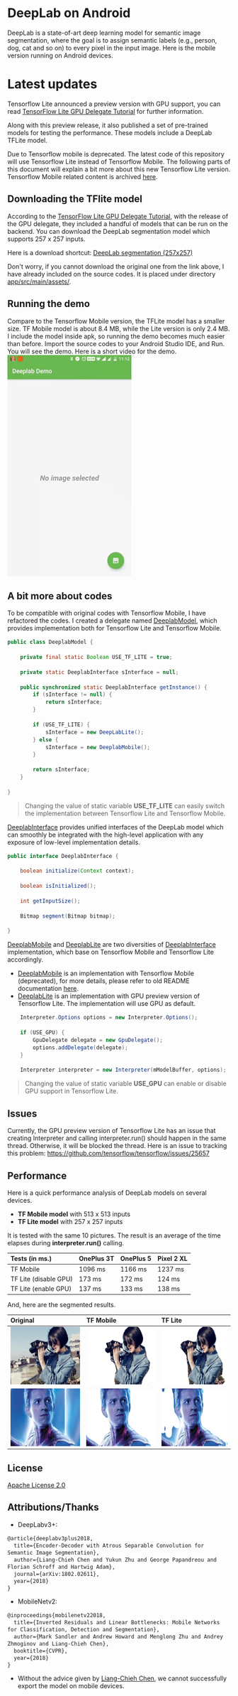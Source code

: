 # DeepLab on Android
DeepLab is a state-of-art deep learning model for semantic image segmentation, where the goal is to assign semantic labels (e.g., person, dog, cat and so on) to every pixel in the input image. Here is the mobile version running on Android devices.

# Latest updates
Tensorflow Lite announced a preview version with GPU support, you can read [TensorFlow Lite GPU Delegate Tutorial](https://www.tensorflow.org/lite/performance/gpu) for further information.

Along with this preview release, it also published a set of pre-trained models for testing the performance. These models include a DeepLab TFLite model.

Due to Tensorflow mobile is deprecated. The latest code of this repository will use Tensorflow Lite instead of Tensorflow Mobile. The following parts of this document will explain a bit more about this new Tensorflow Lite version. Tensorflow Mobile related content is archived [here](doc/README_OLD.md).

## Downloading the TFlite model

According to the [TensorFlow Lite GPU Delegate Tutorial](https://www.tensorflow.org/lite/performance/gpu), with the release of the GPU delegate, they included a handful of models that can be run on the backend. You can download the DeepLab segmentation model which supports 257 x 257 inputs.

Here is a download shortcut:
[DeepLab segmentation (257x257)](https://storage.googleapis.com/download.tensorflow.org/models/tflite/gpu/deeplabv3_257_mv_gpu.tflite)

Don't worry, if you cannot download the original one from the link above, I have already included on the source codes. It is placed under directory [app/src/main/assets/](app/src/main/assets/).

## Running the demo

Compare to the Tensorflow Mobile version, the TFLite model has a smaller size. TF Mobile model is about 8.4 MB, while the Lite version is only 2.4 MB. I include the model inside apk, so running the demo becomes much easier than before. Import the source codes to your Android Studio IDE, and Run. You will see the demo. Here is a short video for the demo.
<img src=".github/deeplab_demo_lite_version.gif" width="280" height="498" alt="DeepLab Demo"/>

## A bit more about codes
To be compatible with original codes with Tensorflow Mobile, I have refactored the codes.
I created a delegate named [DeeplabModel](app/src/main/java/com/dailystudio/deeplab/ml/DeeplabModel.java), which provides implementation both for Tensorflow Lite and Tensorflow Mobile.
```java
public class DeeplabModel {

    private final static Boolean USE_TF_LITE = true;

    private static DeeplabInterface sInterface = null;

    public synchronized static DeeplabInterface getInstance() {
        if (sInterface != null) {
            return sInterface;
        }

        if (USE_TF_LITE) {
            sInterface = new DeepLabLite();
        } else {
            sInterface = new DeeplabMobile();
        }

        return sInterface;
    }

}
```
> Changing the value of static variable **USE_TF_LITE** can easily switch the implementation between Tensorflow Lite and Tensorflow Mobile.

[DeeplabInterface](app/src/main/java/com/dailystudio/deeplab/ml/DeeplabInterface.java)  provides unified interfaces of the DeepLab model which can smoothly be integrated with the high-level application with any exposure of low-level implementation details.


```java
public interface DeeplabInterface {

    boolean initialize(Context context);

    boolean isInitialized();

    int getInputSize();

    Bitmap segment(Bitmap bitmap);

}
```
[DeeplabMobile](app/src/main/java/com/dailystudio/deeplab/ml/DeeplabMobile.java) and  [DeeplabLite](app/src/main/java/com/dailystudio/deeplab/ml/DeeplabLite.java) are two diversities of [DeeplabInterface](app/src/main/java/com/dailystudio/deeplab/ml/DeeplabInterface.java) implementation, which base on Tensorflow Mobile and Tensorflow Lite accordingly.
- [DeeplabMobile](app/src/main/java/com/dailystudio/deeplab/ml/DeeplabMobile.java) is an implementation with Tensorflow Mobile (deprecated), for more details, please refer to old README documentation [here](doc/README_OLD.md).
- [DeeplabLite](app/src/main/java/com/dailystudio/deeplab/ml/DeeplabLite.java) is an implementation with GPU preview version of Tensorflow Lite. The implementation will use GPU as default.
```java
    Interpreter.Options options = new Interpreter.Options();

    if (USE_GPU) {
        GpuDelegate delegate = new GpuDelegate();
        options.addDelegate(delegate);
    }

    Interpreter interpreter = new Interpreter(mModelBuffer, options);
```
> Changing the value of static variable **USE_GPU** can enable or disable GPU support in Tensorflow Lite.

## Issues
Currently, the GPU preview version of Tensorflow Lite has an issue that creating Interpreter and calling interpreter.run() should happen in the same thread. Otherwise, it will be blocked the thread. Here is an issue to tracking this problem:
https://github.com/tensorflow/tensorflow/issues/25657

## Performance
Here is a quick performance analysis of DeepLab models on several devices.
- **TF Mobile model** with 513 x 513 inputs
- **TF Lite model** with 257 x 257 inputs

It is tested with the same 10 pictures. The result is an average of the time elapses during **interpreter.run()** calling.

Tests (in ms.)        | OnePlus 3T   | OnePlus 5 | Pixel 2 XL
:------               | :------      | :------   | :------
TF Mobile             | 1096 ms      | 1166 ms   | 1237 ms
TF Lite (disable GPU) | 173 ms       | 172 ms    | 124 ms
TF Lite (enable GPU)  | 137 ms       | 133 ms    | 138 ms

And, here are the segmented results.

Original    | TF Mobile | TF Lite
:-------    | :-------  | :-------
<img src=".github/sample_0_original.png" width="200" height="130" alt="Sample 0 Original"/> | <img src=".github/sample_0_tf_mobile.png" width="200" height="130" alt="Sample 0 TF Mobile"/> | <img src=".github/sample_0_tf_lite.png" width="200" height="130" alt="Sample 0 TF Lite"/>
<img src=".github/sample_1_original.png" width="200" height="130" alt="Sample 1 Original"/> | <img src=".github/sample_1_tf_mobile.png" width="200" height="130" alt="Sample 1 TF Mobile"/> | <img src=".github/sample_1_tf_lite.png" width="200" height="130" alt="Sample 1 TF Lite"/>

## License

[Apache License 2.0](LICENSE)

## Attributions/Thanks
- DeepLabv3+:
```
@article{deeplabv3plus2018,
  title={Encoder-Decoder with Atrous Separable Convolution for Semantic Image Segmentation},
  author={Liang-Chieh Chen and Yukun Zhu and George Papandreou and Florian Schroff and Hartwig Adam},
  journal={arXiv:1802.02611},
  year={2018}
}
```

- MobileNetv2:

```
@inproceedings{mobilenetv22018,
  title={Inverted Residuals and Linear Bottlenecks: Mobile Networks for Classification, Detection and Segmentation},
  author={Mark Sandler and Andrew Howard and Menglong Zhu and Andrey Zhmoginov and Liang-Chieh Chen},
  booktitle={CVPR},
  year={2018}
}
```
- Without the advice given by [Liang-Chieh Chen](https://github.com/aquariusjay), we cannot successfully export the model on mobile devices.